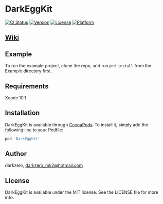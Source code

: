 # DarkEggKit

[![CI Status](https://img.shields.io/travis/darkzero/DarkEggKit.svg?style=flat)](https://travis-ci.org/darkzero/DarkEggKit)
[![Version](https://img.shields.io/cocoapods/v/DarkEggKit.svg?style=flat)](https://cocoapods.org/pods/DarkEggKit)
[![License](https://img.shields.io/cocoapods/l/DarkEggKit.svg?style=flat)](https://cocoapods.org/pods/DarkEggKit)
[![Platform](https://img.shields.io/cocoapods/p/DarkEggKit.svg?style=flat)](https://cocoapods.org/pods/DarkEggKit)

## [Wiki](wiki)

## Example

To run the example project, clone the repo, and run `pod install` from the Example directory first.

## Requirements

Xcode 10.1

## Installation

DarkEggKit is available through [CocoaPods](https://cocoapods.org). To install
it, simply add the following line to your Podfile:

```ruby
pod 'DarkEggKit'
```

## Author

darkzero, darkzero_mk2@hotmail.com

## License

DarkEggKit is available under the MIT license. See the LICENSE file for more info.
